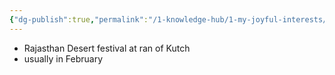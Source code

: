 ```yaml
---
{"dg-publish":true,"permalink":"/1-knowledge-hub/1-my-joyful-interests/travel/desert-festival/","noteIcon":""}
---
```


- Rajasthan Desert festival at ran of Kutch
-  usually in February